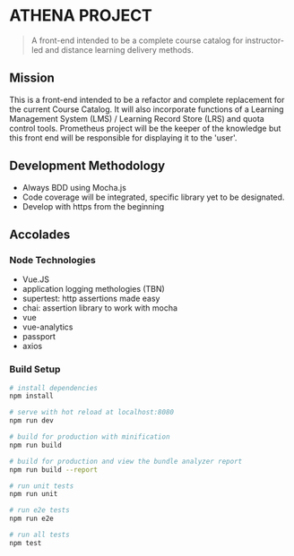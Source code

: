 # ATHENA PROJECT

> A front-end intended to be a complete course catalog for instructor-led and distance learning delivery methods.

## Mission

This is a front-end intended to be a refactor and complete replacement for the current Course Catalog.  It will also incorporate functions of a Learning Management System (LMS) / Learning Record Store (LRS) and quota control tools. Prometheus project will be the keeper of the knowledge but this front end will be responsible for displaying it to the 'user'.  

## Development Methodology

- Always BDD using Mocha.js
- Code coverage will be integrated, specific library yet to be designated.
- Develop with https from the beginning

## Accolades

### Node Technologies

- Vue.JS
- application logging methologies (TBN)
- supertest: http assertions made easy
- chai: assertion library to work with mocha
- vue
- vue-analytics
- passport
- axios

### Build Setup

``` bash
# install dependencies
npm install

# serve with hot reload at localhost:8080
npm run dev

# build for production with minification
npm run build

# build for production and view the bundle analyzer report
npm run build --report

# run unit tests
npm run unit

# run e2e tests
npm run e2e

# run all tests
npm test
```
